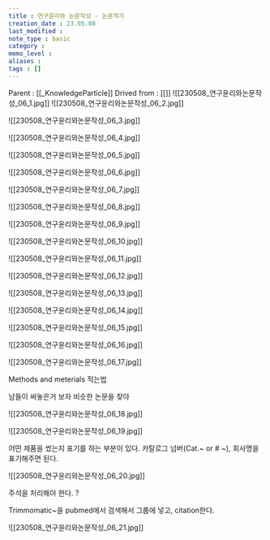 ```yaml
---
title : 연구윤리와 논문작성 - 논문적기
creation_date : 23.05.08
last_modified :
note_type : basic
category :
memo_level :
aliases : 
tags : []
---
```


Parent : [[_KnowledgeParticle]]
Drived from : [[]]
![[230508_연구윤리와논문작성_06_1.jpg]]
![[230508_연구윤리와논문작성_06_2.jpg]]

![[230508_연구윤리와논문작성_06_3.jpg]]

![[230508_연구윤리와논문작성_06_4.jpg]]

![[230508_연구윤리와논문작성_06_5.jpg]]

![[230508_연구윤리와논문작성_06_6.jpg]]

![[230508_연구윤리와논문작성_06_7.jpg]]

![[230508_연구윤리와논문작성_06_8.jpg]]

![[230508_연구윤리와논문작성_06_9.jpg]]

![[230508_연구윤리와논문작성_06_10.jpg]]

![[230508_연구윤리와논문작성_06_11.jpg]]

![[230508_연구윤리와논문작성_06_12.jpg]]

![[230508_연구윤리와논문작성_06_13.jpg]]

![[230508_연구윤리와논문작성_06_14.jpg]]

![[230508_연구윤리와논문작성_06_15.jpg]]

![[230508_연구윤리와논문작성_06_16.jpg]]

![[230508_연구윤리와논문작성_06_17.jpg]]

Methods and meterials 적는법

남들이 써놓은거 보자
비슷한 논문을 찾아


![[230508_연구윤리와논문작성_06_18.jpg]]

![[230508_연구윤리와논문작성_06_19.jpg]]

어떤 제품을 썼는지 표기를 하는 부분이 있다. 카탈로그 넘버(Cat.~ or # ~), 회사명을 표기해주면 된다.

![[230508_연구윤리와논문작성_06_20.jpg]]

주석을 처리해야 한다. ?

Trimmomatic~을 pubmed에서 검색해서 그룹에 넣고, citation한다.

![[230508_연구윤리와논문작성_06_21.jpg]]


